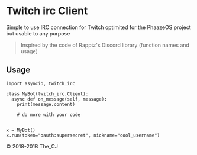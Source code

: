# Twitch irc Client

Simple to use IRC connection for Twitch optimited for the PhaazeOS project
but usable to any purpose


> Inspired by the code of Rapptz's Discord library (function names and usage)

## Usage

```
import asyncio, twitch_irc

class MyBot(twitch_irc.Client):
  async def on_message(self, message):
    print(message.content)

    # do more with your code


x = MyBot()
x.run(token="oauth:supersecret", nickname="cool_username")
```
:copyright: 2018-2018 The_CJ
